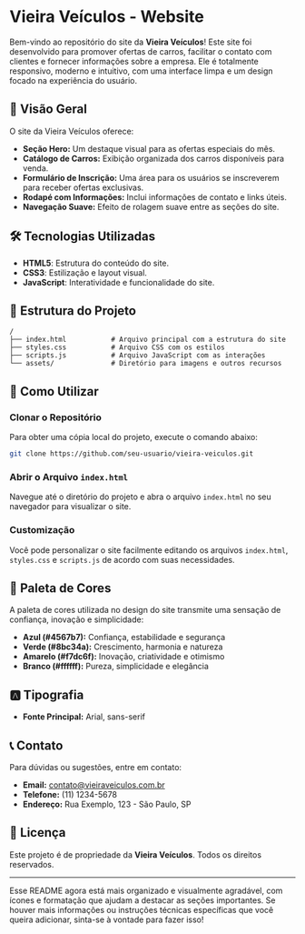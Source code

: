 
# Vieira Veículos - Website

Bem-vindo ao repositório do site da **Vieira Veículos**! Este site foi desenvolvido para promover ofertas de carros, facilitar o contato com clientes e fornecer informações sobre a empresa. Ele é totalmente responsivo, moderno e intuitivo, com uma interface limpa e um design focado na experiência do usuário.

## 🎯 Visão Geral

O site da Vieira Veículos oferece:

- **Seção Hero:** Um destaque visual para as ofertas especiais do mês.
- **Catálogo de Carros:** Exibição organizada dos carros disponíveis para venda.
- **Formulário de Inscrição:** Uma área para os usuários se inscreverem para receber ofertas exclusivas.
- **Rodapé com Informações:** Inclui informações de contato e links úteis.
- **Navegação Suave:** Efeito de rolagem suave entre as seções do site.

## 🛠️ Tecnologias Utilizadas

- **HTML5**: Estrutura do conteúdo do site.
- **CSS3**: Estilização e layout visual.
- **JavaScript**: Interatividade e funcionalidade do site.

## 📁 Estrutura do Projeto

```plaintext
/
├── index.html           # Arquivo principal com a estrutura do site
├── styles.css           # Arquivo CSS com os estilos
├── scripts.js           # Arquivo JavaScript com as interações
└── assets/              # Diretório para imagens e outros recursos
```

## 🚀 Como Utilizar

### Clonar o Repositório

Para obter uma cópia local do projeto, execute o comando abaixo:

```bash
git clone https://github.com/seu-usuario/vieira-veiculos.git
```

### Abrir o Arquivo `index.html`

Navegue até o diretório do projeto e abra o arquivo `index.html` no seu navegador para visualizar o site.

### Customização

Você pode personalizar o site facilmente editando os arquivos `index.html`, `styles.css` e `scripts.js` de acordo com suas necessidades.

## 🎨 Paleta de Cores

A paleta de cores utilizada no design do site transmite uma sensação de confiança, inovação e simplicidade:

- **Azul (#4567b7):** Confiança, estabilidade e segurança
- **Verde (#8bc34a):** Crescimento, harmonia e natureza
- **Amarelo (#f7dc6f):** Inovação, criatividade e otimismo
- **Branco (#ffffff):** Pureza, simplicidade e elegância

## 🅰️ Tipografia

- **Fonte Principal:** Arial, sans-serif

## 📞 Contato

Para dúvidas ou sugestões, entre em contato:

- **Email:** [contato@vieiraveiculos.com.br](mailto:contato@vieiraveiculos.com.br)
- **Telefone:** (11) 1234-5678
- **Endereço:** Rua Exemplo, 123 - São Paulo, SP

## 📜 Licença

Este projeto é de propriedade da **Vieira Veículos**. Todos os direitos reservados.

---

Esse README agora está mais organizado e visualmente agradável, com ícones e formatação que ajudam a destacar as seções importantes. Se houver mais informações ou instruções técnicas específicas que você queira adicionar, sinta-se à vontade para fazer isso!
